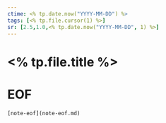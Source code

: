 ```yaml
---
ctime: <% tp.date.now("YYYY-MM-DD") %>
tags: [<% tp.file.cursor(1) %>]
sr: [2.5,1.0,<% tp.date.now("YYYY-MM-DD", 1) %>]
---
```

# <% tp.file.title %>



# EOF
```meta-bind-embed
[note-eof](note-eof.md)
```
